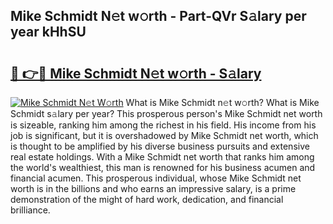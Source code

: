 ## Mike Schmidt N𝚎t w𝚘rth - Part-QVr S𝚊lary per year kHhSU

# <h2><a href="http://gc3b7f.nevu.top/?p=Mike+Schmidt">🔗 👉🔴 Mike Schmidt N𝚎t w𝚘rth - S𝚊lary</a></h2>

[![Mike Schmidt N𝚎t W𝚘rth](https://i.imgur.com/Oavwk0R.jpeg)](http://gc3b7f.nevu.top/?p=Mike+Schmidt)
What is Mike Schmidt n𝚎t w𝚘rth? What is Mike Schmidt s𝚊lary per year?
This prosperous person's Mike Schmidt net worth is sizeable, ranking him among the richest in his field. His income from his job is significant, but it is overshadowed by Mike Schmidt net worth, which is thought to be amplified by his diverse business pursuits and extensive real estate holdings. With a Mike Schmidt net worth that ranks him among the world's wealthiest, this man is renowned for his business acumen and financial acumen. This prosperous individual, whose Mike Schmidt net worth is in the billions and who earns an impressive salary, is a prime demonstration of the might of hard work, dedication, and financial brilliance.
